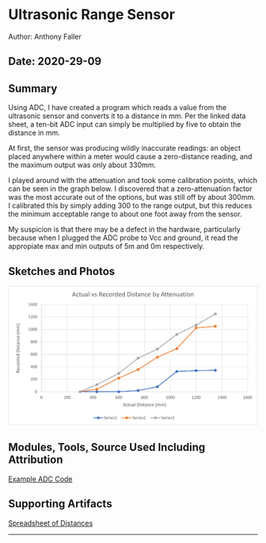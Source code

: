 #  Ultrasonic Range Sensor

Author: Anthony Faller

Date: 2020-29-09
-----

## Summary
Using ADC, I have created a program which reads a value from the ultrasonic sensor and converts it to a distance in mm. Per the linked data sheet, a ten-bit ADC input can simply be multiplied by five to obtain the distance in mm.

At first, the sensor was producing wildly inaccurate readings: an object placed anywhere within a meter would cause a zero-distance reading, and the maximum output was only about 330mm. 

I played around with the attenuation and took some calibration points, which can be seen in the graph below. I discovered that a zero-attenuation factor was the most accurate out of the options, but was still off by about 300mm. I calibrated this by simply adding 300 to the range output, but this reduces the minimum acceptable range to about one foot away from the sensor. 

My suspicion is that there may be a defect in the hardware, particularly because when I plugged the ADC probe to Vcc and ground, it read the appropiate max and min outputs of 5m and 0m respectively. 


## Sketches and Photos
<center><img src="./images/distance_graph.png" /></center> 


## Modules, Tools, Source Used Including Attribution
[Example ADC Code](https://github.com/espressif/esp-idf/tree/39f090a4f1dee4e325f8109d880bf3627034d839/examples/peripherals/adc)


## Supporting Artifacts
[Spreadsheet of Distances](https://drive.google.com/file/d/1gUJE9gHU_l2HG3DQjzVpU7fd9E7jC8r3/view?usp=sharing)


-----
